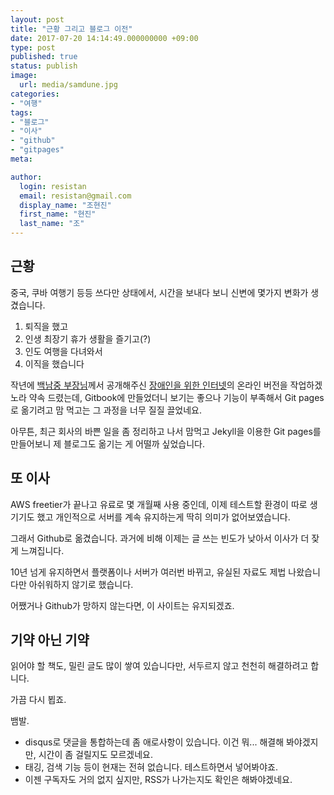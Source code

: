 ```yaml
---
layout: post
title: "근황 그리고 블로그 이전"
date: 2017-07-20 14:14:49.000000000 +09:00
type: post
published: true
status: publish
image:
  url: media/samdune.jpg
categories:
- "여행"
tags:
- "블로그"
- "이사"
- "github"
- "gitpages"
meta:

author:
  login: resistan
  email: resistan@gmail.com
  display_name: "조현진"
  first_name: "현진"
  last_name: "조"
---
```


## 근황

중국, 쿠바 여행기 등등 쓰다만 상태에서, 시간을 보내다 보니 신변에 몇가지 변화가 생겼습니다.

1. 퇴직을 했고
2. 인생 최장기 휴가 생활을 즐기고(?)
3. 인도 여행을 다녀와서
4. 이직을 했습니다

작년에 [백남중 부장님](http://njpaiks.egloos.com/)께서 공개해주신 [장애인을 위한 인터넷](https://kwagnet.github.io/ifd1996_cover.html)의 온라인 버전을 작업하겠노라 약속 드렸는데, Gitbook에 만들었더니 보기는 좋으나 기능이 부족해서 Git pages로 옮기려고 맘 먹고는 그 과정을 너무 질질 끌었네요.

아무튼, 최근 회사의 바쁜 일을 좀 정리하고 나서 맘먹고 Jekyll을 이용한 Git pages를 만들어보니 제 블로그도 옮기는 게 어떨까 싶었습니다.

## 또 이사

AWS freetier가 끝나고 유료로 몇 개월째 사용 중인데, 이제 테스트할 환경이 따로 생기기도 했고 개인적으로 서버를 계속 유지하는게 딱히 의미가 없어보였습니다.

그래서 Github로 옮겼습니다. 과거에 비해 이제는 글 쓰는 빈도가 낮아서 이사가 더 잦게 느껴집니다.

10년 넘게 유지하면서 플랫폼이나 서버가 여러번 바뀌고, 유실된 자료도 제법 나왔습니다만 아쉬워하지 않기로 했습니다.

어쨌거나 Github가 망하지 않는다면, 이 사이트는 유지되겠죠.

## 기약 아닌 기약

읽어야 할 책도, 밀린 글도 많이 쌓여 있습니다만, 서두르지 않고 천천히 해결하려고 합니다.

가끔 다시 뵙죠.

뱀발.

* disqus로 댓글을 통합하는데 좀 애로사항이 있습니다. 이건 뭐... 해결해 봐야겠지만, 시간이 좀 걸릴지도 모르겠네요.
* 태깅, 검색 기능 등이 현재는 전혀 없습니다. 테스트하면서 넣어봐야죠.
* 이젠 구독자도 거의 없지 싶지만, RSS가 나가는지도 확인은 해봐야겠네요.